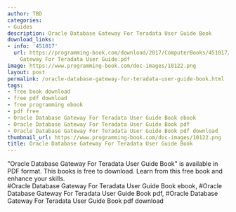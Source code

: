 ```yaml
---
author: TBD
categories:
- Guides
description: Oracle Database Gateway For Teradata User Guide Book
download_links:
- info: '451017'
  url: https://programming-book.com/download/2017/ComputerBooks/451017/Oracle Database
    Gateway For Teradata User Guide.pdf
image: https://www.programming-book.com/doc-images/10122.png
layout: post
permalink: /oracle-database-gateway-for-teradata-user-guide-book.html
tags:
- free book download
- free pdf download
- free programming ebook
- pdf free
- Oracle Database Gateway For Teradata User Guide Book ebook
- Oracle Database Gateway For Teradata User Guide Book pdf
- Oracle Database Gateway For Teradata User Guide Book pdf download
thumbnail_url: https://www.programming-book.com/doc-images/10122.png
title: Oracle Database Gateway For Teradata User Guide Book
---
```


 
<div class="item-desc text-justify">
  "Oracle Database Gateway For Teradata User Guide Book" is available in PDF format. This books is free to download. Learn from this free book and enhance your skills.
  <br>
  #Oracle Database Gateway For Teradata User Guide Book ebook, #Oracle Database Gateway For Teradata User Guide Book pdf, #Oracle Database Gateway For Teradata User Guide Book pdf download
</div>